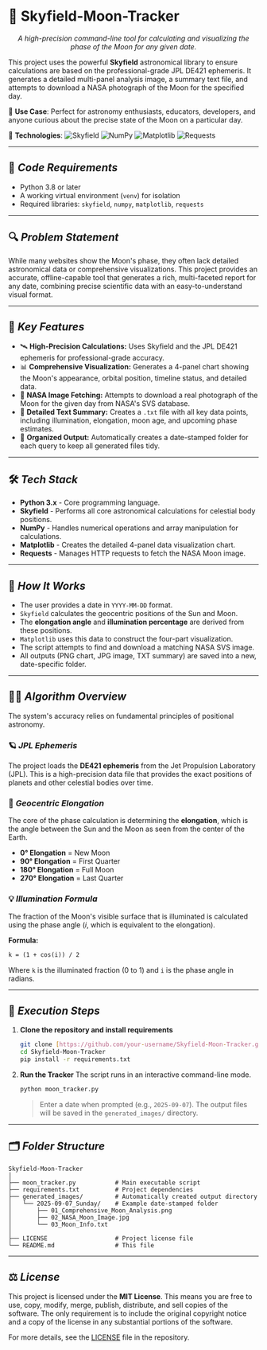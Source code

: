 # 🌙 Skyfield-Moon-Tracker


*<p align="center">A high-precision command-line tool for calculating and visualizing the phase of the Moon for any given date.</p>*

This project uses the powerful **Skyfield** astronomical library to ensure calculations are based on the professional-grade JPL DE421 ephemeris. It generates a detailed multi-panel analysis image, a summary text file, and attempts to download a NASA photograph of the Moon for the specified day.

🔭 **Use Case**: Perfect for astronomy enthusiasts, educators, developers, and anyone curious about the precise state of the Moon on a particular day.

🧠 **Technologies**:
![Skyfield](https://img.shields.io/badge/Skyfield-1.x-blue.svg)
![NumPy](https://img.shields.io/badge/NumPy-1.x-yellow.svg)
![Matplotlib](https://img.shields.io/badge/Matplotlib-3.x-purple.svg)
![Requests](https://img.shields.io/badge/Requests-2.x-brightgreen.svg)

---

## 🦄 _**Code Requirements**_
- Python 3.8 or later
- A working virtual environment (`venv`) for isolation
- Required libraries: `skyfield`, `numpy`, `matplotlib`, `requests`

---

## 🔍 _**Problem Statement**_

While many websites show the Moon's phase, they often lack detailed astronomical data or comprehensive visualizations. This project provides an accurate, offline-capable tool that generates a rich, multi-faceted report for any date, combining precise scientific data with an easy-to-understand visual format.

---

## 🎯 _**Key Features**_

- 🛰️ **High-Precision Calculations:** Uses Skyfield and the JPL DE421 ephemeris for professional-grade accuracy.
- 📊 **Comprehensive Visualization:** Generates a 4-panel chart showing the Moon's appearance, orbital position, timeline status, and detailed data.
- 🚀 **NASA Image Fetching:** Attempts to download a real photograph of the Moon for the given day from NASA's SVS database.
- 📝 **Detailed Text Summary:** Creates a `.txt` file with all key data points, including illumination, elongation, moon age, and upcoming phase estimates.
- 📂 **Organized Output:** Automatically creates a date-stamped folder for each query to keep all generated files tidy.

---

## 🛠️ _**Tech Stack**_
- **Python 3.x** - Core programming language.
- **Skyfield** - Performs all core astronomical calculations for celestial body positions.
- **NumPy** - Handles numerical operations and array manipulation for calculations.
- **Matplotlib** - Creates the detailed 4-panel data visualization chart.
- **Requests** - Manages HTTP requests to fetch the NASA Moon image.

---

## 📌 _**How It Works**_
- The user provides a date in `YYYY-MM-DD` format.
- `Skyfield` calculates the geocentric positions of the Sun and Moon.
- The **elongation angle** and **illumination percentage** are derived from these positions.
- `Matplotlib` uses this data to construct the four-part visualization.
- The script attempts to find and download a matching NASA SVS image.
- All outputs (PNG chart, JPG image, TXT summary) are saved into a new, date-specific folder.

---

## 👨‍🔬 _**Algorithm Overview**_
The system's accuracy relies on fundamental principles of positional astronomy.

### 🪐 _**JPL Ephemeris**_
The project loads the **DE421 ephemeris** from the Jet Propulsion Laboratory (JPL). This is a high-precision data file that provides the exact positions of planets and other celestial bodies over time.

### 📐 _**Geocentric Elongation**_
The core of the phase calculation is determining the **elongation**, which is the angle between the Sun and the Moon as seen from the center of the Earth.
- **0° Elongation** = New Moon
- **90° Elongation** = First Quarter
- **180° Elongation** = Full Moon
- **270° Elongation** = Last Quarter

### 💡 _**Illumination Formula**_
The fraction of the Moon's visible surface that is illuminated is calculated using the phase angle ($i$, which is equivalent to the elongation).

**Formula:**
```latex
k = (1 + cos(i)) / 2
```
Where `k` is the illuminated fraction (0 to 1) and `i` is the phase angle in radians.

---

## 🐉 _**Execution Steps**_

1. **Clone the repository and install requirements**
   ```bash
   git clone [https://github.com/your-username/Skyfield-Moon-Tracker.git](https://github.com/your-username/Skyfield-Moon-Tracker.git)
   cd Skyfield-Moon-Tracker
   pip install -r requirements.txt
   ```

2. **Run the Tracker**
   The script runs in an interactive command-line mode.
   ```bash
   python moon_tracker.py
   ```
   > Enter a date when prompted (e.g., `2025-09-07`). The output files will be saved in the `generated_images/` directory.

---

## 🗂 _**Folder Structure**_
```
Skyfield-Moon-Tracker
│
├── moon_tracker.py           # Main executable script
├── requirements.txt          # Project dependencies
├── generated_images/         # Automatically created output directory
│   └── 2025-09-07_Sunday/    # Example date-stamped folder
│       ├── 01_Comprehensive_Moon_Analysis.png
│       ├── 02_NASA_Moon_Image.jpg
│       └── 03_Moon_Info.txt
│
├── LICENSE                   # Project license file
└── README.md                 # This file
```

---

## ⚖️ _**License**_

This project is licensed under the **MIT License**. This means you are free to use, copy, modify, merge, publish, distribute, and sell copies of the software. The only requirement is to include the original copyright notice and a copy of the license in any substantial portions of the software.

For more details, see the [LICENSE](LICENSE) file in the repository.
